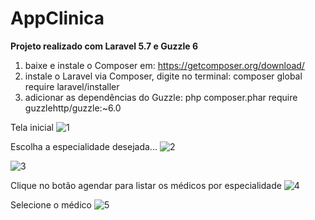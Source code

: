 # AppClinica

**Projeto realizado com Laravel 5.7 e Guzzle 6**
1. baixe e instale o Composer em: https://getcomposer.org/download/
2. instale o Laravel via Composer, digite no terminal: composer global require laravel/installer
3. adicionar as dependências do Guzzle: php composer.phar require guzzlehttp/guzzle:~6.0

Tela inicial
![1](https://user-images.githubusercontent.com/13935125/51129030-8287ec00-1810-11e9-970d-b25ff308eff9.png)

Escolha a especialidade desejada...
![2](https://user-images.githubusercontent.com/13935125/51129040-874ca000-1810-11e9-9578-a24c1c8279d7.png)

![3](https://user-images.githubusercontent.com/13935125/51129057-929fcb80-1810-11e9-9284-9a4ccd4fae4d.png)

Clique no botão agendar para listar os médicos por especialidade
![4](https://user-images.githubusercontent.com/13935125/51129064-97647f80-1810-11e9-8fc9-5dfda6d0e503.png)

Selecione o médico
![5](https://user-images.githubusercontent.com/13935125/51129081-a0555100-1810-11e9-815f-34ecf5f39fb9.png)



